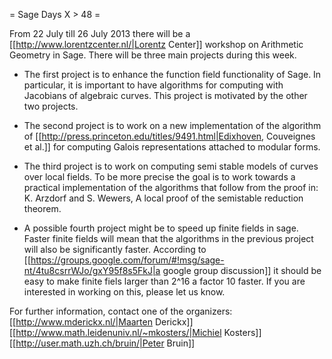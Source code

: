 = Sage Days X > 48 =

From 22 July till 26 July 2013 there will be a [[http://www.lorentzcenter.nl/|Lorentz Center]] workshop on Arithmetic Geometry in Sage. There will be three main projects during this week.

 * The first project is to enhance the function field functionality of Sage. In particular, it is important to have algorithms for computing with Jacobians of algebraic curves. This project is motivated by the other two projects.

 * The second project is to work on a new implementation of the algorithm of [[http://press.princeton.edu/titles/9491.html|Edixhoven, Couveignes et al.]] for computing Galois representations attached to modular forms.

 * The third project is to work on computing semi stable models of curves over local fields. To be more precise the goal is to work towards a practical implementation of the algorithms that follow from the proof in: K. Arzdorf and S. Wewers, A local proof of the semistable reduction theorem.

 * A possible fourth project might be to speed up finite fields in sage. Faster finite fields will mean that the algorithms in the previous project will also be significantly faster. According to [[https://groups.google.com/forum/#!msg/sage-nt/4tu8csrrWJo/gxY95f8s5FkJ|a google group discussion]] it should be easy to make finite fiels larger than 2^16 a factor 10 faster. If you are interested in working on this, please let us know.  

For further information, contact one of the organizers:
[[http://www.mderickx.nl/|Maarten Derickx]] [[http://www.math.leidenuniv.nl/~mkosters/|Michiel Kosters]] [[http://user.math.uzh.ch/bruin/|Peter Bruin]] 
